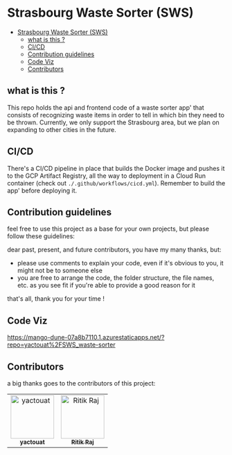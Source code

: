 # Strasbourg Waste Sorter (SWS)

- [Strasbourg Waste Sorter (SWS)](#strasbourg-waste-sorter-sws)
  - [what is this ?](#what-is-this-)
  - [CI/CD](#cicd)
  - [Contribution guidelines](#contribution-guidelines)
  - [Code Viz](#code-viz)
  - [Contributors](#contributors)

<!-- TODO readme 
  explain main components of the app'
  explain how to run locally
  explain how the app' is deployed
-->

## what is this ?

This repo holds the api and frontend code of a waste sorter app' that consists of recognizing waste items in order to tell in which bin they need to be thrown. Currently, we only support the Strasbourg area, but we plan on expanding to other cities in the future.

## CI/CD

There's a CI/CD pipeline in place that builds the Docker image and pushes it to the GCP Artifact Registry, all the way to deployment in a Cloud Run container (check out `./.github/workflows/cicd.yml`). Remember to build the app' before deploying it.

## Contribution guidelines

feel free to use this project as a base for your own projects, but please follow these guidelines:

dear past, present, and future contributors, you have my many thanks, but:

- please use comments to explain your code, even if it's obvious to you, it might not be to someone else
- you are free to arrange the code, the folder structure, the file names, etc. as you see fit if you're able to provide a good reason for it

that's all, thank you for your time !

## Code Viz

<https://mango-dune-07a8b7110.1.azurestaticapps.net/?repo=yactouat%2FSWS_waste-sorter>

## Contributors

a big thanks goes to the contributors of this project:

<table>
<tbody>
    <tr>
        <td align="center"><a href="https://github.com/yactouat"><img src="https://avatars.githubusercontent.com/u/37403808?v=4" width="100px;" alt="yactouat"/><br /><sub><b>yactouat</b></sub></a><br /><a href="https://github.com/yactouat"></td>
        <td align="center"><a href="https://github.com/ritik2358"><img src="https://avatars.githubusercontent.com/u/98156555?v=4" width="100px;" alt="Ritik Raj"/><br /><sub><b>Ritik Raj</b></sub></a><br /><a href="https://github.com/ritik2358"></td>
    </tr>
</tbody>
</table>